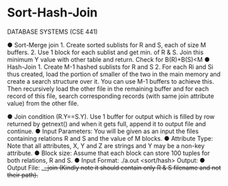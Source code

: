 # Sort-Hash-Join

DATABASE SYSTEMS (CSE 441)

● Sort-Merge join
        1. Create sorted sublists for R and S, each of size M buffers.
        2. Use 1 block for each sublist and get min. of R & S. Join this minimum 
           Y value with other table and return. Check for B(R)+B(S)<M
● Hash-Join
        1. Create M-1 hashed sublists for R and S
        2. For each Ri and Si thus created, load the portion of smaller of the two 
           in the main memory and create a search structure over it. You can use M-1 
           buffers to achieve this. Then recursively load the other file in the remaining buffer
           and for each record of this file, search corresponding records (with same join 
           attribute value) from the other file.

● Join condition 
    (R.Y==S.Y).
    Use 1 buffer for output which is filled by row returned by getnext() and when it
    gets full, append it to output file and continue.
● Input Parameters:
    You will be given as an input the files containing relations R and S and the value of M blocks.
● Attribute Type:
    Note that all attributes, X, Y and Z are strings and Y may be a non-key attribute.
● Block size: 
    Assume that each block can store 100 tuples for both relations, R and S.
● Input Format: 
    ./a.out <path of R file> <path of S file> <sort/hash> <M>
Output:
●    Output File: 
  <R filename>_<S filename>_join (Kindly note it should contain only R & S filename
  and not their path).
